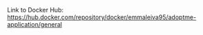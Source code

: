Link to Docker Hub: 
https://hub.docker.com/repository/docker/emmaleiva95/adoptme-application/general
